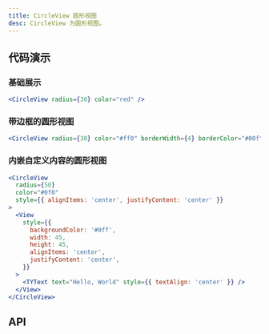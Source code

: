 ```yaml
---
title: CircleView 圆形视图
desc: CircleView 为圆形视图。
---
```


## 代码演示

### 基础展示

```jsx
<CircleView radius={30} color="red" />
```

### 带边框的圆形视图

```jsx
<CircleView radius={30} color="#ff0" borderWidth={4} borderColor="#00f" />
```

### 内嵌自定义内容的圆形视图

```jsx
<CircleView
  radius={50}
  color="#0f0"
  style={{ alignItems: 'center', justifyContent: 'center' }}
>
  <View
    style={{
      backgroundColor: '#0ff',
      width: 45,
      height: 45,
      alignItems: 'center',
      justifyContent: 'center',
    }}
  >
    <TYText text="Hello, World" style={{ textAlign: 'center' }} />
  </View>
</CircleView>
```

## API

<Props name="CircleViewProps" />
